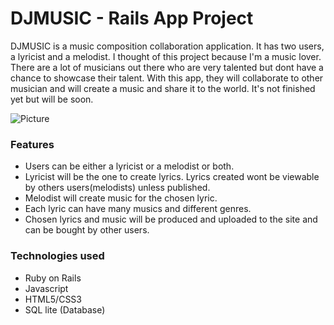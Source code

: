 # DJMUSIC - Rails App Project

DJMUSIC is a music composition collaboration application. It has two users, a lyricist and a melodist. I thought of this project because I'm a music lover. There are a lot of musicians out there who are very talented but dont have a chance to showcase their talent. With this app, they will collaborate to other musician and will create a music and share it to the world. It's not finished yet but will be soon.

![Picture](img/djmusic.png)

### Features
- Users can be either a lyricist or a melodist or both.
- Lyricist will be the one to create lyrics. Lyrics created wont be viewable by others users(melodists) unless published.
- Melodist will create music for the chosen lyric.
- Each lyric can have many musics and different genres.
- Chosen lyrics and music will be produced and uploaded to the site and can be bought by other users.

### Technologies used
- Ruby on Rails
- Javascript
- HTML5/CSS3
- SQL lite (Database)

